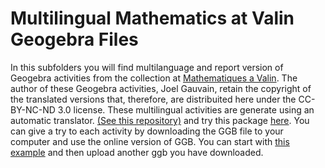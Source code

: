 # Multilingual Mathematics at Valin Geogebra Files
In this subfolders you will find multilanguage and report version of Geogebra activities from the 
collection at [Mathematiques a Valin](http://lycee-valin.fr/maths/exercices_en_ligne/).
The author of these Geogebra activities, Joel Gauvain, retain the copyright of the
translated versions that, therefore, are distribuited here under the CC-BY-NC-ND 3.0 license. These multilingual activities are generate using an automatic translator. [(See this repository)](https://github.com/TWINGSISTER/GeogebraMultilanguageTranslator) and try this package [here](https://twingsister.github.io/GeogebraMultilanguageTranslator/index-private-latest.html). You can give a try to each activity by downloading the GGB file to your computer and use the online version of GGB. You can start with [this example](https://twingsister.github.io/GeogebraMultilanguageTranslator/example.html) and then upload another ggb you have downloaded.